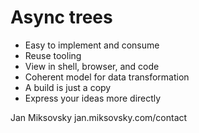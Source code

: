 # Async trees

- Easy to implement and consume
- Reuse tooling
- View in shell, browser, and code
- Coherent model for data transformation
- A build is just a copy
- Express your ideas more directly

Jan Miksovsky
jan.miksovsky.com/contact
